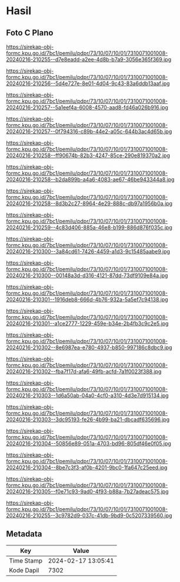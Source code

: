 # Hasil

## Foto C Plano

https://sirekap-obj-formc.kpu.go.id/7bc1/pemilu/pdpr/73/10/07/10/01/7310071001008-20240216-210255--d7e8eadd-a2ee-4d8b-b7a9-3056e365f369.jpg

https://sirekap-obj-formc.kpu.go.id/7bc1/pemilu/pdpr/73/10/07/10/01/7310071001008-20240216-210256--5d4e727e-8e01-4d04-9c43-83a6ddb13aaf.jpg

https://sirekap-obj-formc.kpu.go.id/7bc1/pemilu/pdpr/73/10/07/10/01/7310071001008-20240216-210257--5a1eef4a-6008-4570-aad8-fd46a026b916.jpg

https://sirekap-obj-formc.kpu.go.id/7bc1/pemilu/pdpr/73/10/07/10/01/7310071001008-20240216-210257--0f794316-c89b-44e2-a05c-644b3ac4d65b.jpg

https://sirekap-obj-formc.kpu.go.id/7bc1/pemilu/pdpr/73/10/07/10/01/7310071001008-20240216-210258--ff90674b-82b3-4247-85ce-290e819370a2.jpg

https://sirekap-obj-formc.kpu.go.id/7bc1/pemilu/pdpr/73/10/07/10/01/7310071001008-20240216-210258--b2da899b-a4a6-4083-ae67-46be943344a8.jpg

https://sirekap-obj-formc.kpu.go.id/7bc1/pemilu/pdpr/73/10/07/10/01/7310071001008-20240216-210258--8d3b2c27-8964-4e29-888c-db97a1956b0a.jpg

https://sirekap-obj-formc.kpu.go.id/7bc1/pemilu/pdpr/73/10/07/10/01/7310071001008-20240216-210259--4c83d406-885a-46e8-b199-886d876f035c.jpg

https://sirekap-obj-formc.kpu.go.id/7bc1/pemilu/pdpr/73/10/07/10/01/7310071001008-20240216-210300--3a84cd61-7426-4459-a1d3-9c15485aabe9.jpg

https://sirekap-obj-formc.kpu.go.id/7bc1/pemilu/pdpr/73/10/07/10/01/7310071001008-20240216-210300--00148a3d-d316-4121-87dd-73df9109e84a.jpg

https://sirekap-obj-formc.kpu.go.id/7bc1/pemilu/pdpr/73/10/07/10/01/7310071001008-20240216-210301--1916deb8-666d-4b76-932a-5a5ef7c94138.jpg

https://sirekap-obj-formc.kpu.go.id/7bc1/pemilu/pdpr/73/10/07/10/01/7310071001008-20240216-210301--a1ce2777-1229-459e-b34e-2b4fb3c9c2e5.jpg

https://sirekap-obj-formc.kpu.go.id/7bc1/pemilu/pdpr/73/10/07/10/01/7310071001008-20240216-210302--8e6987ea-e780-4937-b850-997186c8dbc9.jpg

https://sirekap-obj-formc.kpu.go.id/7bc1/pemilu/pdpr/73/10/07/10/01/7310071001008-20240216-210302--fba7f17d-afa6-49fb-acfd-7a1f0023f388.jpg

https://sirekap-obj-formc.kpu.go.id/7bc1/pemilu/pdpr/73/10/07/10/01/7310071001008-20240216-210303--1d6a50ab-04a0-4cf0-a310-4d3e7d915134.jpg

https://sirekap-obj-formc.kpu.go.id/7bc1/pemilu/pdpr/73/10/07/10/01/7310071001008-20240216-210303--3dc95193-fe26-4b99-ba21-dbcadf635696.jpg

https://sirekap-obj-formc.kpu.go.id/7bc1/pemilu/pdpr/73/10/07/10/01/7310071001008-20240216-210304--50856e89-051a-4703-bd96-805df46e0f05.jpg

https://sirekap-obj-formc.kpu.go.id/7bc1/pemilu/pdpr/73/10/07/10/01/7310071001008-20240216-210304--8be7c3f3-af0b-4201-9bc0-1fa647c25eed.jpg

https://sirekap-obj-formc.kpu.go.id/7bc1/pemilu/pdpr/73/10/07/10/01/7310071001008-20240216-210305--f0e71c93-9ad0-4f93-b88a-7b27adeac575.jpg

https://sirekap-obj-formc.kpu.go.id/7bc1/pemilu/pdpr/73/10/07/10/01/7310071001008-20240216-210255--3c9782d9-037c-41db-9bd9-0c5207339560.jpg


## Metadata

| Key        | Value               |
| ---------- | ------------------- |
| Time Stamp | 2024-02-17 13:05:41 |
| Kode Dapil | 7302                |



